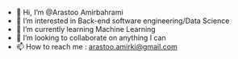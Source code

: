 - 👋 Hi, I’m @Arastoo Amirbahrami
- 👀 I’m interested in Back-end software engineering/Data Science
- 🌱 I’m currently learning Machine Learning
- 💞️ I’m looking to collaborate on anything I can
- 📫 How to reach me : arastoo.amirki@gmail.com


